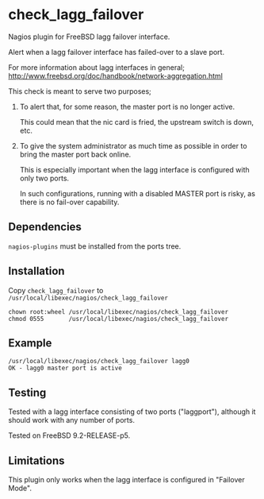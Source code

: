check_lagg_failover
===================

Nagios plugin for FreeBSD lagg failover interface.

Alert when a lagg failover interface has failed-over to a slave port.

For more information about lagg interfaces in general;  
http://www.freebsd.org/doc/handbook/network-aggregation.html

This check is meant to serve two purposes;

1. To alert that, for some reason, the master port is no longer active.

	This could mean that the nic card is fried,
	the upstream switch is down, etc.

2. To give the system administrator as much time as possible
	in order to bring the master port back online.

	This is especially important when the lagg interface
	is configured with only two ports.

	In such configurations, running with a disabled MASTER port is risky,
	as there is no fail-over capability.


Dependencies
------------

`nagios-plugins` must be installed from the ports tree.


Installation
------------

Copy `check_lagg_failover` to `/usr/local/libexec/nagios/check_lagg_failover`

```
chown root:wheel /usr/local/libexec/nagios/check_lagg_failover
chmod 0555       /usr/local/libexec/nagios/check_lagg_failover
```

Example
-------

```
/usr/local/libexec/nagios/check_lagg_failover lagg0
OK - lagg0 master port is active
```

Testing
-------

Tested with a lagg interface consisting of two ports ("laggport"),
although it should work with any number of ports.

Tested on FreeBSD 9.2-RELEASE-p5.


Limitations
-----------

This plugin only works when the lagg interface is configured in "Failover Mode".
